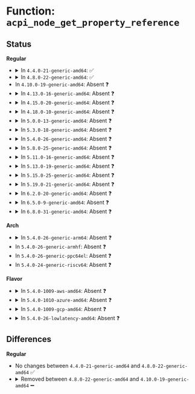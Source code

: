 # Function: <code>acpi_node_get_property_reference</code>

## Status
<b>Regular</b>
<ul>
<li>
<details>
<summary>In <code>4.4.0-21-generic-amd64</code>: ✅</summary>

```c
int acpi_node_get_property_reference(struct fwnode_handle * fwnode, const char * name, size_t index, struct acpi_reference_args * args)
```

```json
{
  "name": "acpi_node_get_property_reference",
  "collision_type": "Unique Global",
  "inline_type": "No",
  "funcs": [
    {
      "addr": 18446744071583607097,
      "name": "acpi_node_get_property_reference",
      "external": true,
      "loc": "drivers/acpi/property.c:579",
      "file": "drivers/acpi/property.c",
      "inline": "seen, unknown",
      "caller_inline": [],
      "caller_func": [
        "drivers/gpio/gpiolib-acpi.c:acpi_gpio_property_lookup"
      ]
    }
  ],
  "symbols": [
    {
      "addr": 18446744071583607097,
      "name": "acpi_node_get_property_reference",
      "section": ".text",
      "bind": "STB_GLOBAL",
      "size": 355
    }
  ]
}
```
</details>
</li>
<li>
<details>
<summary>In <code>4.8.0-22-generic-amd64</code>: ✅</summary>

```c
int acpi_node_get_property_reference(struct fwnode_handle * fwnode, const char * name, size_t index, struct acpi_reference_args * args)
```

```json
{
  "name": "acpi_node_get_property_reference",
  "collision_type": "Unique Global",
  "inline_type": "No",
  "funcs": [
    {
      "addr": 18446744071583930177,
      "name": "acpi_node_get_property_reference",
      "external": true,
      "loc": "drivers/acpi/property.c:579",
      "file": "drivers/acpi/property.c",
      "inline": "seen, unknown",
      "caller_inline": [],
      "caller_func": [
        "drivers/gpio/gpiolib-acpi.c:acpi_gpio_property_lookup"
      ]
    }
  ],
  "symbols": [
    {
      "addr": 18446744071583930177,
      "name": "acpi_node_get_property_reference",
      "section": ".text",
      "bind": "STB_GLOBAL",
      "size": 351
    }
  ]
}
```
</details>
</li>
<li>
In <code>4.10.0-19-generic-amd64</code>: Absent ❓
</li>
<li>
<details>
<summary>In <code>4.13.0-16-generic-amd64</code>: Absent ❓</summary>

```json
{
  "name": "acpi_node_get_property_reference",
  "collision_type": "Unique Static",
  "inline_type": "Full",
  "funcs": [
    {
      "addr": 18446744071584139214,
      "name": "acpi_node_get_property_reference",
      "external": false,
      "loc": "include/linux/acpi.h:1016",
      "file": "drivers/acpi/property.c",
      "inline": "declared, inlined",
      "caller_inline": [
        "drivers/acpi/property.c:acpi_graph_get_remote_endpoint"
      ],
      "caller_func": []
    }
  ],
  "symbols": []
}
```
</details>
</li>
<li>
<details>
<summary>In <code>4.15.0-20-generic-amd64</code>: Absent ❓</summary>

```json
{
  "name": "acpi_node_get_property_reference",
  "collision_type": "Unique Static",
  "inline_type": "Full",
  "funcs": [
    {
      "addr": 18446744071584412622,
      "name": "acpi_node_get_property_reference",
      "external": false,
      "loc": "include/linux/acpi.h:1042",
      "file": "drivers/acpi/property.c",
      "inline": "declared, inlined",
      "caller_inline": [
        "drivers/acpi/property.c:acpi_graph_get_remote_endpoint"
      ],
      "caller_func": []
    }
  ],
  "symbols": []
}
```
</details>
</li>
<li>
<details>
<summary>In <code>4.18.0-10-generic-amd64</code>: Absent ❓</summary>

```json
{
  "name": "acpi_node_get_property_reference",
  "collision_type": "Unique Static",
  "inline_type": "Full",
  "funcs": [
    {
      "addr": 18446744071584636025,
      "name": "acpi_node_get_property_reference",
      "external": false,
      "loc": "include/linux/acpi.h:1075",
      "file": "drivers/acpi/property.c",
      "inline": "declared, inlined",
      "caller_inline": [
        "drivers/acpi/property.c:acpi_graph_get_remote_endpoint"
      ],
      "caller_func": []
    }
  ],
  "symbols": []
}
```
</details>
</li>
<li>
<details>
<summary>In <code>5.0.0-13-generic-amd64</code>: Absent ❓</summary>

```json
{
  "name": "acpi_node_get_property_reference",
  "collision_type": "Unique Static",
  "inline_type": "Full",
  "funcs": [
    {
      "addr": 18446744071584731112,
      "name": "acpi_node_get_property_reference",
      "external": false,
      "loc": "include/linux/acpi.h:1084",
      "file": "drivers/acpi/property.c",
      "inline": "declared, inlined",
      "caller_inline": [
        "drivers/acpi/property.c:acpi_graph_get_remote_endpoint"
      ],
      "caller_func": []
    }
  ],
  "symbols": []
}
```
</details>
</li>
<li>
<details>
<summary>In <code>5.3.0-18-generic-amd64</code>: Absent ❓</summary>

```json
{
  "name": "acpi_node_get_property_reference",
  "collision_type": "Unique Static",
  "inline_type": "Full",
  "funcs": [
    {
      "addr": 18446744071584933192,
      "name": "acpi_node_get_property_reference",
      "external": false,
      "loc": "include/linux/acpi.h:1073",
      "file": "drivers/acpi/property.c",
      "inline": "declared, inlined",
      "caller_inline": [
        "drivers/acpi/property.c:acpi_graph_get_remote_endpoint"
      ],
      "caller_func": []
    }
  ],
  "symbols": []
}
```
</details>
</li>
<li>
<details>
<summary>In <code>5.4.0-26-generic-amd64</code>: Absent ❓</summary>

```json
{
  "name": "acpi_node_get_property_reference",
  "collision_type": "Unique Static",
  "inline_type": "Full",
  "funcs": [
    {
      "addr": 18446744071585069000,
      "name": "acpi_node_get_property_reference",
      "external": false,
      "loc": "include/linux/acpi.h:1032",
      "file": "drivers/acpi/property.c",
      "inline": "declared, inlined",
      "caller_inline": [
        "drivers/acpi/property.c:acpi_graph_get_remote_endpoint"
      ],
      "caller_func": []
    }
  ],
  "symbols": []
}
```
</details>
</li>
<li>
<details>
<summary>In <code>5.8.0-25-generic-amd64</code>: Absent ❓</summary>

```json
{
  "name": "acpi_node_get_property_reference",
  "collision_type": "Unique Static",
  "inline_type": "Full",
  "funcs": [
    {
      "addr": 18446744071585774040,
      "name": "acpi_node_get_property_reference",
      "external": false,
      "loc": "include/linux/acpi.h:1083",
      "file": "drivers/acpi/property.c",
      "inline": "declared, inlined",
      "caller_inline": [
        "drivers/acpi/property.c:acpi_graph_get_remote_endpoint"
      ],
      "caller_func": []
    }
  ],
  "symbols": []
}
```
</details>
</li>
<li>
<details>
<summary>In <code>5.11.0-16-generic-amd64</code>: Absent ❓</summary>

```json
{
  "name": "acpi_node_get_property_reference",
  "collision_type": "Unique Static",
  "inline_type": "Full",
  "funcs": [
    {
      "addr": 18446744071585892344,
      "name": "acpi_node_get_property_reference",
      "external": false,
      "loc": "include/linux/acpi.h:1110",
      "file": "drivers/acpi/property.c",
      "inline": "declared, inlined",
      "caller_inline": [
        "drivers/acpi/property.c:acpi_graph_get_remote_endpoint"
      ],
      "caller_func": []
    }
  ],
  "symbols": []
}
```
</details>
</li>
<li>
<details>
<summary>In <code>5.13.0-19-generic-amd64</code>: Absent ❓</summary>

```json
{
  "name": "acpi_node_get_property_reference",
  "collision_type": "Unique Static",
  "inline_type": "Full",
  "funcs": [
    {
      "addr": 18446744071585769369,
      "name": "acpi_node_get_property_reference",
      "external": false,
      "loc": "include/linux/acpi.h:1127",
      "file": "drivers/acpi/property.c",
      "inline": "declared, inlined",
      "caller_inline": [
        "drivers/acpi/property.c:acpi_graph_get_remote_endpoint"
      ],
      "caller_func": []
    }
  ],
  "symbols": []
}
```
</details>
</li>
<li>
<details>
<summary>In <code>5.15.0-25-generic-amd64</code>: Absent ❓</summary>

```json
{
  "name": "acpi_node_get_property_reference",
  "collision_type": "Unique Static",
  "inline_type": "Full",
  "funcs": [
    {
      "addr": 18446744071586252281,
      "name": "acpi_node_get_property_reference",
      "external": false,
      "loc": "include/linux/acpi.h:1159",
      "file": "drivers/acpi/property.c",
      "inline": "declared, inlined",
      "caller_inline": [
        "drivers/acpi/property.c:acpi_graph_get_remote_endpoint"
      ],
      "caller_func": []
    }
  ],
  "symbols": []
}
```
</details>
</li>
<li>
<details>
<summary>In <code>5.19.0-21-generic-amd64</code>: Absent ❓</summary>

```json
{
  "name": "acpi_node_get_property_reference",
  "collision_type": "Unique Static",
  "inline_type": "Full",
  "funcs": [
    {
      "addr": 18446744071587493416,
      "name": "acpi_node_get_property_reference",
      "external": false,
      "loc": "include/linux/acpi.h:1230",
      "file": "drivers/acpi/property.c",
      "inline": "declared, inlined",
      "caller_inline": [
        "drivers/acpi/property.c:acpi_graph_get_remote_endpoint"
      ],
      "caller_func": []
    }
  ],
  "symbols": []
}
```
</details>
</li>
<li>
<details>
<summary>In <code>6.2.0-20-generic-amd64</code>: Absent ❓</summary>

```json
{
  "name": "acpi_node_get_property_reference",
  "collision_type": "Unique Static",
  "inline_type": "Full",
  "funcs": [
    {
      "addr": 18446744071588765336,
      "name": "acpi_node_get_property_reference",
      "external": false,
      "loc": "include/linux/acpi.h:1263",
      "file": "drivers/acpi/property.c",
      "inline": "declared, inlined",
      "caller_inline": [
        "drivers/acpi/property.c:acpi_graph_get_remote_endpoint"
      ],
      "caller_func": []
    }
  ],
  "symbols": []
}
```
</details>
</li>
<li>
<details>
<summary>In <code>6.5.0-9-generic-amd64</code>: Absent ❓</summary>

```json
{
  "name": "acpi_node_get_property_reference",
  "collision_type": "Unique Static",
  "inline_type": "Full",
  "funcs": [
    {
      "addr": 18446744071589054328,
      "name": "acpi_node_get_property_reference",
      "external": false,
      "loc": "include/linux/acpi.h:1283",
      "file": "drivers/acpi/property.c",
      "inline": "declared, inlined",
      "caller_inline": [
        "drivers/acpi/property.c:acpi_graph_get_remote_endpoint"
      ],
      "caller_func": []
    }
  ],
  "symbols": []
}
```
</details>
</li>
<li>
<details>
<summary>In <code>6.8.0-31-generic-amd64</code>: Absent ❓</summary>

```json
{
  "name": "acpi_node_get_property_reference",
  "collision_type": "Unique Static",
  "inline_type": "Full",
  "funcs": [
    {
      "addr": 18446744071589359720,
      "name": "acpi_node_get_property_reference",
      "external": false,
      "loc": "include/linux/acpi.h:1281",
      "file": "drivers/acpi/property.c",
      "inline": "declared, inlined",
      "caller_inline": [
        "drivers/acpi/property.c:acpi_graph_get_remote_endpoint"
      ],
      "caller_func": []
    }
  ],
  "symbols": []
}
```
</details>
</li>
</ul>
<b>Arch</b>
<ul>
<li>
<details>
<summary>In <code>5.4.0-26-generic-arm64</code>: Absent ❓</summary>

```json
{
  "name": "acpi_node_get_property_reference",
  "collision_type": "Unique Static",
  "inline_type": "Full",
  "funcs": [
    {
      "addr": 18446603336497472864,
      "name": "acpi_node_get_property_reference",
      "external": false,
      "loc": "include/linux/acpi.h:1032",
      "file": "drivers/acpi/property.c",
      "inline": "declared, inlined",
      "caller_inline": [
        "drivers/acpi/property.c:acpi_graph_get_remote_endpoint"
      ],
      "caller_func": []
    }
  ],
  "symbols": []
}
```
</details>
</li>
<li>
In <code>5.4.0-26-generic-armhf</code>: Absent ❓
</li>
<li>
In <code>5.4.0-26-generic-ppc64el</code>: Absent ❓
</li>
<li>
In <code>5.4.0-24-generic-riscv64</code>: Absent ❓
</li>
</ul>
<b>Flavor</b>
<ul>
<li>
<details>
<summary>In <code>5.4.0-1009-aws-amd64</code>: Absent ❓</summary>

```json
{
  "name": "acpi_node_get_property_reference",
  "collision_type": "Unique Static",
  "inline_type": "Full",
  "funcs": [
    {
      "addr": 18446744071584998488,
      "name": "acpi_node_get_property_reference",
      "external": false,
      "loc": "include/linux/acpi.h:1032",
      "file": "drivers/acpi/property.c",
      "inline": "declared, inlined",
      "caller_inline": [
        "drivers/acpi/property.c:acpi_graph_get_remote_endpoint"
      ],
      "caller_func": []
    }
  ],
  "symbols": []
}
```
</details>
</li>
<li>
<details>
<summary>In <code>5.4.0-1010-azure-amd64</code>: Absent ❓</summary>

```json
{
  "name": "acpi_node_get_property_reference",
  "collision_type": "Unique Static",
  "inline_type": "Full",
  "funcs": [
    {
      "addr": 18446744071584914072,
      "name": "acpi_node_get_property_reference",
      "external": false,
      "loc": "include/linux/acpi.h:1032",
      "file": "drivers/acpi/property.c",
      "inline": "declared, inlined",
      "caller_inline": [
        "drivers/acpi/property.c:acpi_graph_get_remote_endpoint"
      ],
      "caller_func": []
    }
  ],
  "symbols": []
}
```
</details>
</li>
<li>
<details>
<summary>In <code>5.4.0-1009-gcp-amd64</code>: Absent ❓</summary>

```json
{
  "name": "acpi_node_get_property_reference",
  "collision_type": "Unique Static",
  "inline_type": "Full",
  "funcs": [
    {
      "addr": 18446744071585020584,
      "name": "acpi_node_get_property_reference",
      "external": false,
      "loc": "include/linux/acpi.h:1032",
      "file": "drivers/acpi/property.c",
      "inline": "declared, inlined",
      "caller_inline": [
        "drivers/acpi/property.c:acpi_graph_get_remote_endpoint"
      ],
      "caller_func": []
    }
  ],
  "symbols": []
}
```
</details>
</li>
<li>
<details>
<summary>In <code>5.4.0-26-lowlatency-amd64</code>: Absent ❓</summary>

```json
{
  "name": "acpi_node_get_property_reference",
  "collision_type": "Unique Static",
  "inline_type": "Full",
  "funcs": [
    {
      "addr": 18446744071585126760,
      "name": "acpi_node_get_property_reference",
      "external": false,
      "loc": "include/linux/acpi.h:1032",
      "file": "drivers/acpi/property.c",
      "inline": "declared, inlined",
      "caller_inline": [
        "drivers/acpi/property.c:acpi_graph_get_remote_endpoint"
      ],
      "caller_func": []
    }
  ],
  "symbols": []
}
```
</details>
</li>
</ul>

## Differences
<b>Regular</b>
<ul>
<li>
No changes between <code>4.4.0-21-generic-amd64</code> and <code>4.8.0-22-generic-amd64</code> ✅
</li>
<li>
<details>
<summary>Removed between <code>4.8.0-22-generic-amd64</code> and <code>4.10.0-19-generic-amd64</code> ➖</summary>

```c
int acpi_node_get_property_reference(struct fwnode_handle * fwnode, const char * name, size_t index, struct acpi_reference_args * args)
```
</details>
</li>
</ul>
